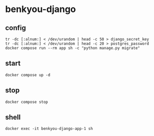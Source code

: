 # benkyou-django

## config

```shell
tr -dc [:alnum:] < /dev/urandom | head -c 50 > django_secret_key
tr -dc [:alnum:] < /dev/urandom | head -c 20 > postgres_password
docker compose run --rm app sh -c "python manage.py migrate"
```

## start

```shell
docker compose up -d
```

## stop

```shell
docker compose stop
```

## shell

```shell
docker exec -it benkyou-django-app-1 sh
```
